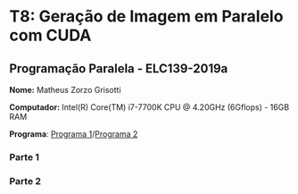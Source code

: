 # T8: Geração de Imagem em Paralelo com CUDA


## Programação Paralela - ELC139-2019a

**Nome:** Matheus Zorzo Grisotti

**Computador:** Intel(R) Core(TM) i7-7700K CPU @ 4.20GHz (6Gflops) - 16GB RAM 

**Programa**: [Programa 1](/trabalhos/t7/mpi_bcast.c)/[Programa 2](/trabalhos/t7/avg_timed.c)

### Parte 1

### Parte 2
